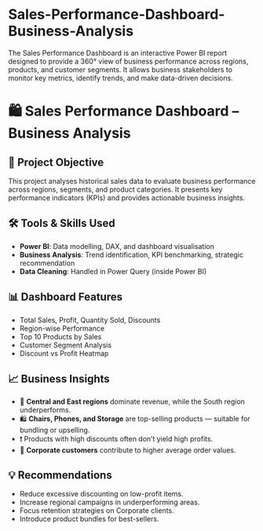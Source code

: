 # Sales-Performance-Dashboard-Business-Analysis
The Sales Performance Dashboard is an interactive Power BI report designed to provide a 360° view of business performance across regions, products, and customer segments. It allows business stakeholders to monitor key metrics, identify trends, and make data-driven decisions.

# 🛍️ Sales Performance Dashboard – Business Analysis

## 📌 Project Objective
This project analyses historical sales data to evaluate business performance across regions, segments, and product categories. It presents key performance indicators (KPIs) and provides actionable business insights.

## 🛠️ Tools & Skills Used
- **Power BI**: Data modelling, DAX, and dashboard visualisation
- **Business Analysis**: Trend identification, KPI benchmarking, strategic recommendation
- **Data Cleaning**: Handled in Power Query (inside Power BI)

## 📊 Dashboard Features
- Total Sales, Profit, Quantity Sold, Discounts
- Region-wise Performance
- Top 10 Products by Sales
- Customer Segment Analysis
- Discount vs Profit Heatmap


## 📈 Business Insights
- 📍 **Central and East regions** dominate revenue, while the South region underperforms.
- 🛍️ **Chairs, Phones, and Storage** are top-selling products — suitable for bundling or upselling.
- ❗ Products with high discounts often don’t yield high profits.
- 🎯 **Corporate customers** contribute to higher average order values.

## 💡 Recommendations
- Reduce excessive discounting on low-profit items.
- Increase regional campaigns in underperforming areas.
- Focus retention strategies on Corporate clients.
- Introduce product bundles for best-sellers.


